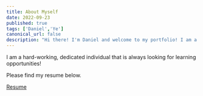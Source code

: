 ```yaml
---
title: About Myself
date: 2022-09-23
published: true
tags: ['Daniel','Ye']
canonical_url: false
description: "Hi there! I'm Daniel and welcome to my portfolio! I am a current Software Engineering student at the University of Waterloo and am looking for co-op opportunities."
---
```

I am a hard-working, dedicated individual that is always looking for learning opportunities! 

Please find my resume below.

<table>
		<p class="resume_link">
			<a href="https://drive.google.com/file/d/1d9pvleIMXe4Cu7jTGH9yc4zjD1HfTaYZ/view?usp=sharing">Resume</a>
		</p>
</table>